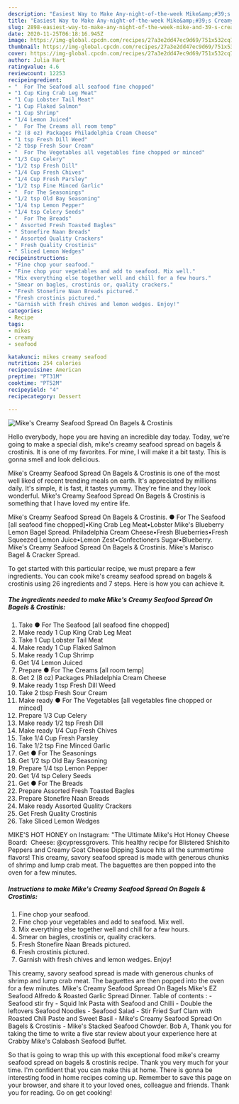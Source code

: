 ```yaml
---
description: "Easiest Way to Make Any-night-of-the-week Mike&amp;#39;s Creamy Seafood Spread On Bagels &amp;amp; Crostinis"
title: "Easiest Way to Make Any-night-of-the-week Mike&amp;#39;s Creamy Seafood Spread On Bagels &amp;amp; Crostinis"
slug: 2898-easiest-way-to-make-any-night-of-the-week-mike-and-39-s-creamy-seafood-spread-on-bagels-and-amp-crostinis
date: 2020-11-25T06:18:16.945Z
image: https://img-global.cpcdn.com/recipes/27a3e2dd47ec9d69/751x532cq70/mikes-creamy-seafood-spread-on-bagels-crostinis-recipe-main-photo.jpg
thumbnail: https://img-global.cpcdn.com/recipes/27a3e2dd47ec9d69/751x532cq70/mikes-creamy-seafood-spread-on-bagels-crostinis-recipe-main-photo.jpg
cover: https://img-global.cpcdn.com/recipes/27a3e2dd47ec9d69/751x532cq70/mikes-creamy-seafood-spread-on-bagels-crostinis-recipe-main-photo.jpg
author: Julia Hart
ratingvalue: 4.6
reviewcount: 12253
recipeingredient:
- "  For The Seafood all seafood fine chopped"
- "1 Cup King Crab Leg Meat"
- "1 Cup Lobster Tail Meat"
- "1 Cup Flaked Salmon"
- "1 Cup Shrimp"
- "1/4 Lemon Juiced"
- "  For The Creams all room temp"
- "2 (8 oz) Packages Philadelphia Cream Cheese"
- "1 tsp Fresh Dill Weed"
- "2 tbsp Fresh Sour Cream"
- "  For The Vegetables all vegetables fine chopped or minced"
- "1/3 Cup Celery"
- "1/2 tsp Fresh Dill"
- "1/4 Cup Fresh Chives"
- "1/4 Cup Fresh Parsley"
- "1/2 tsp Fine Minced Garlic"
- "  For The Seasonings"
- "1/2 tsp Old Bay Seasoning"
- "1/4 tsp Lemon Pepper"
- "1/4 tsp Celery Seeds"
- "  For The Breads"
- " Assorted Fresh Toasted Bagles"
- " Stonefire Naan Breads"
- " Assorted Quality Crackers"
- " Fresh Quality Crostinis"
- " Sliced Lemon Wedges"
recipeinstructions:
- "Fine chop your seafood."
- "Fine chop your vegetables and add to seafood. Mix well."
- "Mix everything else together well and chill for a few hours."
- "Smear on bagles, crostinis or, quality crackers."
- "Fresh Stonefire Naan Breads pictured."
- "Fresh crostinis pictured."
- "Garnish with fresh chives and lemon wedges. Enjoy!"
categories:
- Recipe
tags:
- mikes
- creamy
- seafood

katakunci: mikes creamy seafood 
nutrition: 254 calories
recipecuisine: American
preptime: "PT31M"
cooktime: "PT52M"
recipeyield: "4"
recipecategory: Dessert

---
```



![Mike&#39;s Creamy Seafood Spread On Bagels &amp; Crostinis](https://img-global.cpcdn.com/recipes/27a3e2dd47ec9d69/751x532cq70/mikes-creamy-seafood-spread-on-bagels-crostinis-recipe-main-photo.jpg)

Hello everybody, hope you are having an incredible day today. Today, we're going to make a special dish, mike&#39;s creamy seafood spread on bagels &amp; crostinis. It is one of my favorites. For mine, I will make it a bit tasty. This is gonna smell and look delicious.

Mike&#39;s Creamy Seafood Spread On Bagels &amp; Crostinis is one of the most well liked of recent trending meals on earth. It's appreciated by millions daily. It's simple, it is fast, it tastes yummy. They're fine and they look wonderful. Mike&#39;s Creamy Seafood Spread On Bagels &amp; Crostinis is something that I have loved my entire life.

Mike&#39;s Creamy Seafood Spread On Bagels &amp; Crostinis. ● For The Seafood [all seafood fine chopped]•King Crab Leg Meat•Lobster Mike&#39;s Blueberry Lemon Bagel Spread. Philadelphia Cream Cheese•Fresh Blueberries•Fresh Squeezed Lemon Juice•Lemon Zest•Confectioners Sugar•Blueberry. Mike&#39;s Creamy Seafood Spread On Bagels &amp; Crostinis. Mike&#39;s Marisco Bagel &amp; Cracker Spread.


To get started with this particular recipe, we must prepare a few ingredients. You can cook mike&#39;s creamy seafood spread on bagels &amp; crostinis using 26 ingredients and 7 steps. Here is how you can achieve it.

<!--inarticleads1-->

##### The ingredients needed to make Mike&#39;s Creamy Seafood Spread On Bagels &amp; Crostinis:

1. Take  ● For The Seafood [all seafood fine chopped]
1. Make ready 1 Cup King Crab Leg Meat
1. Take 1 Cup Lobster Tail Meat
1. Make ready 1 Cup Flaked Salmon
1. Make ready 1 Cup Shrimp
1. Get 1/4 Lemon Juiced
1. Prepare  ● For The Creams [all room temp]
1. Get 2 (8 oz) Packages Philadelphia Cream Cheese
1. Make ready 1 tsp Fresh Dill Weed
1. Take 2 tbsp Fresh Sour Cream
1. Make ready  ● For The Vegetables [all vegetables fine chopped or minced]
1. Prepare 1/3 Cup Celery
1. Make ready 1/2 tsp Fresh Dill
1. Make ready 1/4 Cup Fresh Chives
1. Take 1/4 Cup Fresh Parsley
1. Take 1/2 tsp Fine Minced Garlic
1. Get  ● For The Seasonings
1. Get 1/2 tsp Old Bay Seasoning
1. Prepare 1/4 tsp Lemon Pepper
1. Get 1/4 tsp Celery Seeds
1. Get  ● For The Breads
1. Prepare  Assorted Fresh Toasted Bagles
1. Prepare  Stonefire Naan Breads
1. Make ready  Assorted Quality Crackers
1. Get  Fresh Quality Crostinis
1. Take  Sliced Lemon Wedges


MIKE&#39;S HOT HONEY on Instagram: &#34;The Ultimate Mike&#39;s Hot Honey Cheese Board:⁣⁣ ⁣⁣ Cheese: @cypressgrovers. This healthy recipe for Blistered Shishito Peppers and Creamy Goat Cheese Dipping Sauce hits all the summertime flavors! This creamy, savory seafood spread is made with generous chunks of shrimp and lump crab meat. The baguettes are then popped into the oven for a few minutes. 

<!--inarticleads2-->

##### Instructions to make Mike&#39;s Creamy Seafood Spread On Bagels &amp; Crostinis:

1. Fine chop your seafood.
1. Fine chop your vegetables and add to seafood. Mix well.
1. Mix everything else together well and chill for a few hours.
1. Smear on bagles, crostinis or, quality crackers.
1. Fresh Stonefire Naan Breads pictured.
1. Fresh crostinis pictured.
1. Garnish with fresh chives and lemon wedges. Enjoy!


This creamy, savory seafood spread is made with generous chunks of shrimp and lump crab meat. The baguettes are then popped into the oven for a few minutes. Mike&#39;s Creamy Seafood Spread On Bagels Mike&#39;s EZ Seafood Alfredo &amp; Roasted Garlic Spread Dinner. Table of contents : - Seafood stir fry - Squid Ink Pasta with Seafood and Chilli - Double the leftovers Seafood Noodles - Seafood Salad - Stir Fried Surf Clam with Roasted Chili Paste and Sweet Basil - Mike&#39;s Creamy Seafood Spread On Bagels &amp; Crostinis - Mike&#39;s Stacked Seafood Chowder. Bob A, Thank you for taking the time to write a five star review about your experience here at Crabby Mike&#39;s Calabash Seafood Buffet. 

So that is going to wrap this up with this exceptional food mike&#39;s creamy seafood spread on bagels &amp; crostinis recipe. Thank you very much for your time. I'm confident that you can make this at home. There is gonna be interesting food in home recipes coming up. Remember to save this page on your browser, and share it to your loved ones, colleague and friends. Thank you for reading. Go on get cooking!
